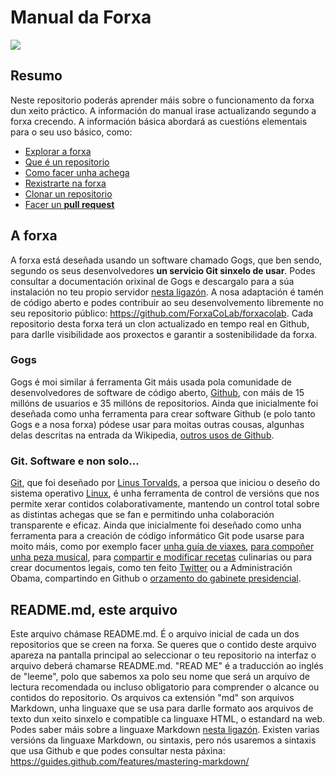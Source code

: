 # Manual da Forxa

![](http://forxa.colab.coruna.gal/Co-Lab/manual/raw/master/imaxes/CoLab_380x250.png)

## Resumo

Neste repositorio poderás aprender máis sobre o funcionamento da forxa dun xeito práctico. A información do manual irase actualizando segundo a forxa crecendo. A información básica abordará as cuestións elementais para o seu uso básico, como:

* [Explorar a forxa](http://forxa.colab.coruna.gal/Co-Lab/manual/src/master/explorar.md)
* [Que é un repositorio](http://forxa.colab.coruna.gal/Co-Lab/manual/src/master/repositorios.md)
* [Como facer unha achega](http://forxa.colab.coruna.gal/Co-Lab/manual/src/master/achegas.md)
* [Rexistrarte na forxa](http://forxa.colab.coruna.gal/Co-Lab/manual/src/master/usuarias.md)
* [Clonar un repositorio](http://forxa.colab.coruna.gal/Co-Lab/manual/src/master/clonar.md)
* [Facer un **pull request**](http://forxa.colab.coruna.gal/Co-Lab/manual/src/master/pull_request.md)

## A forxa

A forxa está deseñada usando un software chamado Gogs, que ben sendo, segundo os seus desenvolvedores **un servicio Git sinxelo de usar**. Podes consultar a documentación orixinal de Gogs e descargalo para a súa instalación no teu propio servidor [nesta ligazón](https://github.com/gogits/gogs). A nosa adaptación é tamén de código aberto e podes contribuir ao seu desenvolvemento libremente no seu repositorio público: https://github.com/ForxaCoLab/forxacolab. Cada repositorio desta forxa terá un clon actualizado en tempo real en Github, para darlle visibilidade aos proxectos e garantir a sostenibilidade da forxa.

### Gogs

Gogs é moi similar á ferramenta Git máis usada pola comunidade de desenvolvedores de software de código aberto, [Github](https://github.com/), con máis de 15 millóns de usuarios e 35 millóns de repositorios. Ainda que inicialmente foi deseñada como unha ferramenta para crear software Github (e polo tanto Gogs e a nosa forxa) pódese usar para moitas outras cousas, algunhas delas descritas na entrada da Wikipedia, [outros usos de Github](https://en.wikipedia.org/wiki/GitHub#Scope).

### Git. Software e non solo...

[Git](https://es.wikipedia.org/wiki/Git), que foi deseñado por [Linus Torvalds](https://es.wikipedia.org/wiki/Linus_Torvalds), a persoa que iniciou o deseño do sistema operativo [Linux](https://es.wikipedia.org/wiki/N%C3%BAcleo_Linux), é unha ferramenta de control de versións que nos permite xerar contidos colaborativamente, mantendo un control total sobre as distintas achegas que se fan e permitindo unha colaboración transparente e eficaz. Ainda que inicialmente foi deseñado como unha ferramenta para a creación de código informático Git pode usarse para moito máis, como por exemplo facer [unha guía de viaxes](https://github.com/dylanegan/travel), [para compoñer unha peza musical](https://github.com/CMAA/nova-organi-harmonia), para [compartir e modificar recetas](http://forkthecookbook.com/) culinarias ou para crear documentos legais, como ten feito [Twitter](https://github.com/twitter/innovators-patent-agreement) ou a Administración Obama, compartindo en Github o [orzamento do gabinete presidencial](https://github.com/WhiteHouse/budgetdata). 

## README.md, este arquivo

Este arquivo chámase README.md. É o arquivo inicial de cada un dos repositorios que se creen na forxa. Se queres que o contido deste arquivo apareza na pantalla principal ao seleccionar o teu repositorio na interfaz o arquivo deberá chamarse README.md. "READ ME" é a traducción ao inglés de "leeme", polo que sabemos xa polo seu nome que será un arquivo de lectura recomendada ou incluso obligatorio para comprender o alcance ou contidos do repositorio. Os arquivos ca extensión "md" son arquivos Markdown, unha linguaxe que se usa para darlle formato aos arquivos de texto dun xeito sinxelo e compatible ca linguaxe HTML, o estandard na web. Podes saber máis sobre a linguaxe Markdown [nesta ligazón](https://es.wikipedia.org/wiki/Markdown). Existen varias versións da linguaxe Markdown, ou sintaxis, pero nós usaremos a sintaxis que usa Github e que podes consultar nesta páxina: https://guides.github.com/features/mastering-markdown/